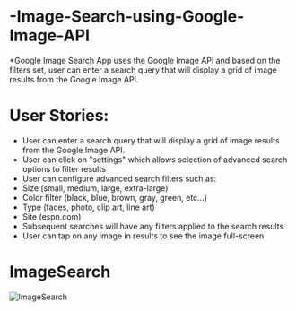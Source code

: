 # -Image-Search-using-Google-Image-API
*Google Image Search App uses the Google Image API and based on the filters set, user can enter a search query that will display a grid of image results from the Google Image API.

# User Stories:
* User can enter a search query that will display a grid of image results from the Google Image API.
* User can click on "settings" which allows selection of advanced search options to filter results
* User can configure advanced search filters such as:
* Size (small, medium, large, extra-large)
* Color filter (black, blue, brown, gray, green, etc...)
* Type (faces, photo, clip art, line art)
* Site (espn.com)
* Subsequent searches will have any filters applied to the search results
* User can tap on any image in results to see the image full-screen

# ImageSearch
![ImageSearch](GoogleImageSearch.gif)
